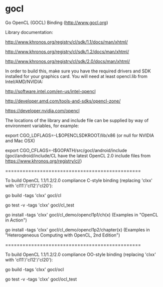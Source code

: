gocl
====

Go OpenCL (GOCL) Binding (http://www.gocl.org)


Library documentation: 

http://www.khronos.org/registry/cl/sdk/1.1/docs/man/xhtml/

http://www.khronos.org/registry/cl/sdk/1.2/docs/man/xhtml/

http://www.khronos.org/registry/cl/sdk/2.0/docs/man/xhtml/

In order to build this, make sure you have the required drivers and SDK installed for your graphics card. You will need at least opencl.lib from Intel/AMD/NVIDIA:

http://software.intel.com/en-us/intel-opencl

http://developer.amd.com/tools-and-sdks/opencl-zone/

https://developer.nvidia.com/opencl


The locations of the library and include file can be supplied by way of environment variables, for example: 

export CGO_LDFLAGS=-L$OPENCLSDKROOT/lib/x86     			(or null for NVIDIA and Mac OSX)

export CGO_CFLAGS=-I$GOPATH/src/gocl/android/include     	(gocl/android/include/CL have the latest OpenCL 2.0 include files from https://www.khronos.org/registry/cl/)

===============================================

To build OpenCL 1.1/1.2/2.0 compliance C-style binding (replacing 'clxx' with 'cl11'/'cl12'/'cl20'):

go build -tags 'clxx' gocl/cl

go test -v -tags 'clxx' gocl/cl_test

go install -tags 'clxx' gocl/cl_demo/opencl1p1/ch(x)   		(Examples in "OpenCL in Action")

go install -tags 'clxx' gocl/cl_demo/opencl1p2/chapter(x)	(Examples in "Heterogeneous Computing with OpenCL, 2nd Edition")

===============================================

To build OpenCL 1.1/1.2/2.0 compliance OO-style binding (replacing 'clxx' with 'cl11'/'cl12'/'cl20'):

go build -tags 'clxx' gocl/ocl

go test -v -tags 'clxx' gocl/ocl_test